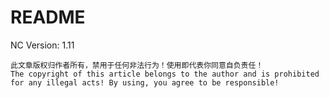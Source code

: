# README
NC Version: 1.11

````
此文章版权归作者所有，禁用于任何非法行为！使用即代表你同意自负责任！
The copyright of this article belongs to the author and is prohibited for any illegal acts! By using, you agree to be responsible!
````
